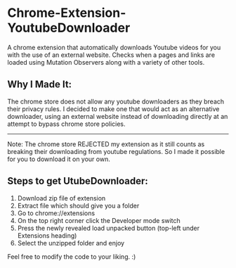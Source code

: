 # Chrome-Extension-YoutubeDownloader
A chrome extension that automatically downloads Youtube videos for you with the use of an external website. 
Checks when a pages and links are loaded using Mutation Observers along with a variety of other tools.

## Why I Made It:


The chrome store does not allow any youtube downloaders as they breach their privacy rules. 
I decided to make one that would act as an alternative downloader, using an external website instead of downloading directly 
at an attempt to bypass chrome store policies. 

---

Note: The chrome store REJECTED my extension as it still counts as breaking their downloading from youtube regulations. 
So I made it possible for you to download it on your own.


## Steps to get UtubeDownloader:

1) Download zip file of extension
2) Extract file which should give you a folder
3) Go to chrome://extensions
4) On the top right corner click the Developer mode switch
5) Press the newly revealed load unpacked button (top-left under Extensions heading)
6) Select the unzipped folder and enjoy

Feel free to modify the code to your liking. :)







